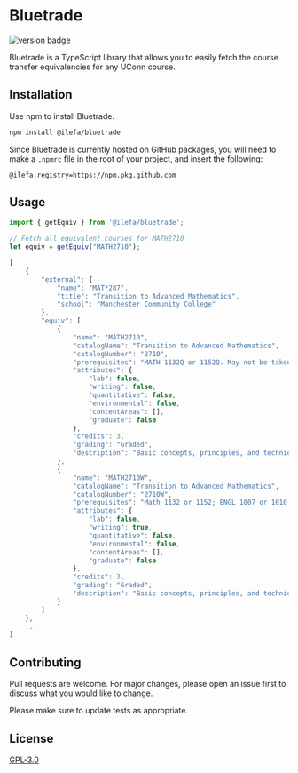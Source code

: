 # Bluetrade

![version badge](https://img.shields.io/badge/version-1.0.0-blue)

Bluetrade is a TypeScript library that allows you to easily fetch the course transfer equivalencies for any UConn course.

## Installation

Use npm to install Bluetrade.

```bash
npm install @ilefa/bluetrade
```

Since Bluetrade is currently hosted on GitHub packages, you will need to make a ``.npmrc`` file in the root of your project, and insert the following:

```env
@ilefa:registry=https://npm.pkg.github.com
```

## Usage

```ts
import { getEquiv } from '@ilefa/bluetrade';

// Fetch all equivalent courses for MATH2710
let equiv = getEquiv("MATH2710");

[
    {
        "external": {
            "name": "MAT*287",
            "title": "Transition to Advanced Mathematics",
            "school": "Manchester Community College"
        },
        "equiv": [
            {
                "name": "MATH2710",
                "catalogName": "Transition to Advanced Mathematics",
                "catalogNumber": "2710",
                "prerequisites": "MATH 1132Q or 1152Q. May not be taken for credit after passing MATH 2143. May not be taken out of sequence after passing 3150, 3210, 3230, 3240, 3260, 3270, 3330, or 3370.",
                "attributes": {
                    "lab": false,
                    "writing": false,
                    "quantitative": false,
                    "environmental": false,
                    "contentAreas": [],
                    "graduate": false
                },
                "credits": 3,
                "grading": "Graded",
                "description": "Basic concepts, principles, and techniques of mathematical proof common to higher mathematics. Logic, set theory, counting principles, mathematical induction, relations, functions. Concepts from abstract algebra and analysis. Students intending to major in mathematics should ordinarily take this course during the third or fourth semester. Students wishing to use MATH 2710 or 2710W as a prerequisite for later MATH courses need to earn a \"C\" or better."
            },
            {
                "name": "MATH2710W",
                "catalogName": "Transition to Advanced Mathematics",
                "catalogNumber": "2710W",
                "prerequisites": "Math 1132 or 1152; ENGL 1007 or 1010 or 1011 or 2011. Open only to Mathematics majors. Not open for credit to students who have passed MATH 2143.",
                "attributes": {
                    "lab": false,
                    "writing": true,
                    "quantitative": false,
                    "environmental": false,
                    "contentAreas": [],
                    "graduate": false
                },
                "credits": 3,
                "grading": "Graded",
                "description": "Basic concepts, principles, and techniques of mathematical proof common to higher mathematics. Logic, set theory, counting principles, mathematical induction, relations, functions. Concepts from abstract algebra and analysis. Students intending to major in Mathematics should ordinarily take this course or Math 2710 during the third or fourth semester. Students wishing to use MATH 2710 or 2710W as a prerequisite for later MATH courses need to earn a \"C\" or better."
            }
        ]
    },
    ...
]
```

## Contributing
Pull requests are welcome. For major changes, please open an issue first to discuss what you would like to change.

Please make sure to update tests as appropriate.

## License
[GPL-3.0](https://choosealicense.com/licenses/gpl-3.0/)